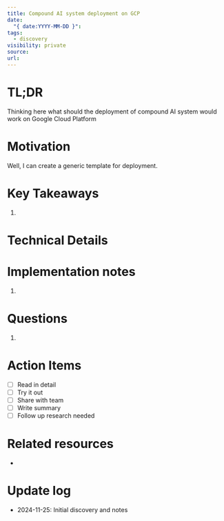 ```yaml
---
title: Compound AI system deployment on GCP
date:
  "{ date:YYYY-MM-DD }": 
tags:
  - discovery
visibility: private
source: 
url:
---
```

# TL;DR
Thinking here what should the deployment of compound AI system would work on Google Cloud Platform

# Motivation
<!-- Why did this catch my attention? What problems does it solve -->
Well, I can create a generic template for deployment.

# Key Takeaways
<!-- The main points that I want to remember -->
1. 

# Technical Details
<!-- For tools/papers - core technical aspects worth remembering -->

# Implementation notes
<!-- Code snippets, implementation details or important steps -->
1. 

# Questions
<!-- Questions that came up while exploring this -->
1. 

# Action Items
- [ ] Read in detail
- [ ] Try it out
- [ ] Share with team
- [ ] Write summary
- [ ] Follow up research needed

# Related resources
<!-- Related papers, tools, articles or notes -->
-  


# Update log
<!-- Track how my understanding/usage evolves -->
- 2024-11-25: Initial discovery and notes